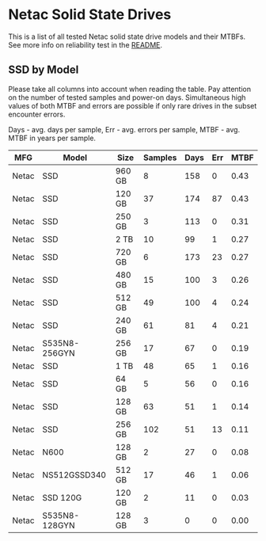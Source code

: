 Netac Solid State Drives
========================

This is a list of all tested Netac solid state drive models and their MTBFs. See
more info on reliability test in the [README](https://github.com/linuxhw/SMART).

SSD by Model
------------

Please take all columns into account when reading the table. Pay attention on the
number of tested samples and power-on days. Simultaneous high values of both MTBF
and errors are possible if only rare drives in the subset encounter errors.

Days - avg. days per sample,
Err  - avg. errors per sample,
MTBF - avg. MTBF in years per sample.

| MFG       | Model              | Size   | Samples | Days  | Err   | MTBF |
|-----------|--------------------|--------|---------|-------|-------|------|
| Netac     | SSD                | 960 GB | 8       | 158   | 0     | 0.43   |
| Netac     | SSD                | 120 GB | 37      | 174   | 87    | 0.43   |
| Netac     | SSD                | 250 GB | 3       | 113   | 0     | 0.31   |
| Netac     | SSD                | 2 TB   | 10      | 99    | 1     | 0.27   |
| Netac     | SSD                | 720 GB | 6       | 173   | 23    | 0.27   |
| Netac     | SSD                | 480 GB | 15      | 100   | 3     | 0.26   |
| Netac     | SSD                | 512 GB | 49      | 100   | 4     | 0.24   |
| Netac     | SSD                | 240 GB | 61      | 81    | 4     | 0.21   |
| Netac     | S535N8-256GYN      | 256 GB | 17      | 67    | 0     | 0.19   |
| Netac     | SSD                | 1 TB   | 48      | 65    | 1     | 0.16   |
| Netac     | SSD                | 64 GB  | 5       | 56    | 0     | 0.16   |
| Netac     | SSD                | 128 GB | 63      | 51    | 1     | 0.14   |
| Netac     | SSD                | 256 GB | 102     | 51    | 13    | 0.11   |
| Netac     | N600               | 128 GB | 2       | 27    | 0     | 0.08   |
| Netac     | NS512GSSD340       | 512 GB | 17      | 46    | 1     | 0.06   |
| Netac     | SSD 120G           | 120 GB | 2       | 11    | 0     | 0.03   |
| Netac     | S535N8-128GYN      | 128 GB | 3       | 0     | 0     | 0.00   |
